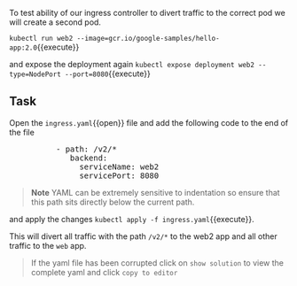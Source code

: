 To test ability of our ingress controller to divert traffic to the correct pod we will create a second pod.

`kubectl run web2 --image=gcr.io/google-samples/hello-app:2.0`{{execute}}

and expose the deployment again `kubectl expose deployment web2 --type=NodePort --port=8080`{{execute}}

## Task

Open the `ingress.yaml`{{open}} file and add the following code to the end of the file            
<pre class="file"
data-filename="ingress.yaml"
data-target="append">          - path: /v2/*
             backend:
               serviceName: web2
               servicePort: 8080</pre>
>**Note** YAML can be extremely sensitive to indentation so ensure that this path sits directly below the current path.

and apply the changes `kubectl apply -f ingress.yaml`{{execute}}.

This will divert all traffic with the path `/v2/*` to the web2 app and all other traffic to the `web` app.

>If the yaml file has been corrupted click on `show solution` to view the complete yaml and click `copy to editor`